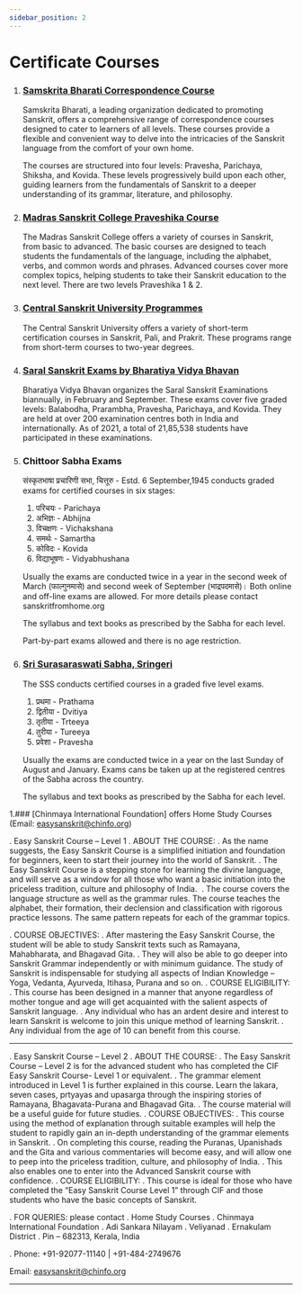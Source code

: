 ```yaml
---
sidebar_position: 2
---
```


# Certificate Courses

1. ### [Samskrita Bharati Correspondence Course](https://www.samskritabharati.in/correspondence)
    
    Samskrita Bharati, a leading organization dedicated to promoting Sanskrit, offers a comprehensive range of correspondence courses designed to cater to learners of all levels. These courses provide a flexible and convenient way to delve into the intricacies of the Sanskrit language from the comfort of your own home.

    The courses are structured into four levels: Pravesha, Parichaya, Shiksha, and Kovida. These levels progressively build upon each other, guiding learners from the fundamentals of Sanskrit to a deeper understanding of its grammar, literature, and philosophy.

1. ### [Madras Sanskrit College Praveshika Course](https://madrassanskritcollege.com/courses/detail/Bundle1)

    The Madras Sanskrit College offers a variety of courses in Sanskrit, from basic to advanced. The basic courses are designed to teach students the fundamentals of the language, including the alphabet, verbs, and common words and phrases. Advanced courses cover more complex topics, helping students to take their Sanskrit education to the next level. There are two levels Praveshika 1 & 2.

1. ### [Central Sanskrit University Programmes](https://sanskrit.nic.in/msp/programmes.php)
    
    The Central Sanskrit University offers a variety of short-term certification courses in Sanskrit, Pali, and Prakrit. These programs range from short-term courses to two-year degrees.

1. ### [Saral Sanskrit Exams by Bharatiya Vidya Bhavan](https://bhavans.info/head-office/institution-details.php?name=Mumbai%20Head%20Office&dept_id=204)

    Bharatiya Vidya Bhavan organizes the Saral Sanskrit Examinations biannually, in February and September. These exams cover five graded levels: Balabodha, Prarambha, Pravesha, Parichaya, and Kovida. They are held at over 200 examination centres both in India and internationally. As of 2021, a total of 21,85,538 students have participated in these examinations.

1. ### Chittoor Sabha Exams

    संस्कृतभाषा प्रचारिणी सभा, चित्तूरु - Estd. 6 September,1945 conducts graded exams for certified courses in six stages:
	1. परिचयः - Parichaya
	1. अभिज्ञः -  Abhijna
	1. विचक्षणः - Vichakshana
	1. समर्थः   - Samartha
	1. कोविदः   - Kovida
	1. विद्याभूषणः  - Vidyabhushana

    Usually the exams are conducted twice in a year in the second week of March (फाल्गुनमासे) and second week of September (भाद्रपदमासे)। Both online and off-line exams are allowed. For more details please contact sanskritfromhome.org

    The syllabus and text books as prescribed by the Sabha for each level.

    Part-by-part exams allowed and there is no age restriction.

1. ### [Sri Surasaraswati Sabha, Sringeri](https://www.surasaraswathisabha.org)

    The SSS conducts certified courses in a graded five level exams.

    1. प्रथमा - Prathama
    1. द्वितीया - Dvitiya
    1. तृतीया - Trteeya
    1. तुरीया - Tureeya
    1. प्रवेशा - Pravesha

    Usually the exams are conducted twice in a year on the last Sunday of August and January.
    Exams cans be taken up at the registered centres of the Sabha across the country. 

    The syllabus and text books as prescribed by the Sabha for each level.



1.### [Chinmaya International Foundation]  offers Home Study Courses (Email: easysanskrit@chinfo.org)

. Easy Sanskrit Course – Level 1
. ABOUT THE COURSE:
. As the name suggests, the Easy Sanskrit Course is a simplified initiation and foundation for beginners, keen to start their journey into the world of Sanskrit. 
. The Easy Sanskrit Course is a stepping stone for learning the divine language, and will serve as a window for all those who want a basic initiation into the priceless tradition, culture and philosophy of India. 
. The course covers the language structure as well as the grammar rules. The course teaches the alphabet, their formation, their declension and classification with rigorous practice lessons. The same pattern repeats for each of the grammar topics.

. COURSE OBJECTIVES:
. After mastering the Easy Sanskrit Course, the student will be able to study Sanskrit texts such as Ramayana, Mahabharata, and Bhagavad Gita. 
. They will also be able to go deeper into Sanskrit Grammar independently or with minimum guidance. The study of Sanskrit is indispensable for studying all aspects of Indian Knowledge – Yoga, Vedanta, Ayurveda, Itihasa, Purana and so on.
. COURSE ELIGIBILITY:
. This course has been designed in a manner that anyone regardless of mother tongue and age will get acquainted with the salient aspects of Sanskrit language. 
. Any individual who has an ardent desire and interest to learn Sanskrit is welcome to join this unique method of learning Sanskrit. 
. Any individual from the age of 10 can benefit from this course.
******************
. Easy Sanskrit Course – Level 2
. ABOUT THE COURSE:
. The Easy Sanskrit Course – Level 2 is for the advanced student who has completed the CIF Easy Sanskrit Course- Level 1 or equivalent. 
. The grammar element introduced in Level 1 is further explained in this course. Learn the lakara, seven cases, prtyayas and upasarga through the inspiring stories of Ramayana, Bhagavata-Purana and Bhagavad Gita. . The course material will be a useful guide for future studies.
. COURSE OBJECTIVES:
. This course using the method of explanation through suitable examples will help the student to rapidly gain an in-depth understanding of the grammar elements in Sanskrit. 
. On completing this course, reading the Puranas, Upanishads and the Gita and various commentaries will become easy, and will allow one to peep into the priceless tradition, culture, and philosophy of India. 
. This also enables one to enter into the Advanced Sanskrit course with confidence.
. COURSE ELIGIBILITY:
. This course is ideal for those who have completed the “Easy Sanskrit Course Level 1” through CIF and those students who have the basic concepts of Sanskrit.

. FOR QUERIES: please contact 
. Home Study Courses
. Chinmaya International Foundation
. Adi Sankara Nilayam
. Veliyanad
. Ernakulam District 
. Pin – 682313, Kerala, India

. Phone: +91-92077-11140 | +91-484-2749676
 
Email: easysanskrit@chinfo.org
*********************** 
